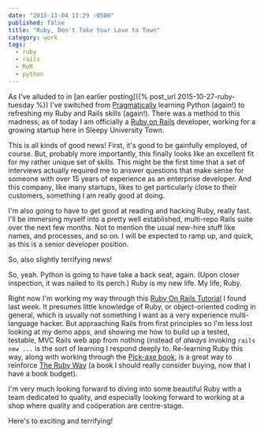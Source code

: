 ```yaml
---
date: "2015-11-04 11:29 -0500"
published: false
title: "Ruby, Don't Take Your Love to Town"
category: work
tags: 
  - ruby
  - rails
  - RoR
  - python
---
```



As I've alluded to in [an earlier posting]({% post_url 2015-10-27-ruby-tuesday %}) I've switched from [Pragmatically](https://pragprog.com/the-pragmatic-programmer/extracts/tips) learning Python (again!) to refreshing my Ruby and Rails skills (again!). There was a method to this madness; as of today I am officially a [Ruby on Rails](http://rubyonrails.org/) developer, working for a growing startup here in Sleepy University Town.

This is all kinds of good news! First, it's good to be gainfully employed, of course. But, probably more importantly, this finally looks like an excellent fit for my rather unique set of skills. This might be the first time that a set of interviews actually required me to answer questions that make sense for someone with over 15 years of experience as an enterprise developer. And this company, like many startups, likes to get particularly close to their customers, something I am really good at doing.

I'm also going to have to get good at reading and hacking Ruby, really fast. I'll be immersing myself into a pretty well established, multi-repo Rails suite over the next few months. Not to mention the usual new-hire stuff like names, and processes, and so on. I will be expected to ramp up, and quick, as this is a senior developer position.

So, also slightly terrifying news!

So, yeah. Python is going to have take a back seat, again. (Upon closer inspection, it was nailed to its perch.) Ruby is my new life. My life, Ruby.

Right now I'm working my way through this [Ruby On Rails Tutorial](https://www.railstutorial.org/) I found last week. It presumes little knowledge of Ruby, or object-oriented coding in general, which is usually not something I want as a very experience multi-language hacker. But appraaching Rails from first principles so I'm less lost looking at my demo apps, and showing me how to build up a tested, testable, MVC Rails web app from nothing (instead of _always_ invoking `rails new ...` is the sort of learning I respond deeply to. Re-learning Ruby this way, along with working through the [Pick-axe book](https://pragprog.com/book/ruby/programming-ruby), is a great way to reinforce [The Ruby Way](http://therubyway.io/) (a book I should really consider buying, now that I have a book budget).

I'm very much looking forward to diving into some beautiful Ruby with a team dedicated to quality, and especially looking forward to working at a shop where quality and coöperation are centre-stage.

Here's to exciting and terrifying!
